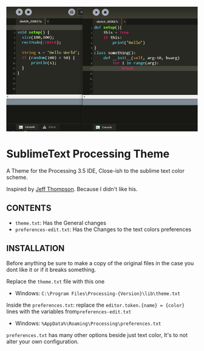 ![screenshot](https://github.com/Darox21/SublimeTextProcessingTheme/blob/master/Screenshot.png)

# SublimeText Processing Theme

A Theme for the Processing 3.5 IDE, Close-ish to the sublime text color scheme. 

Inspired by [Jeff Thompson](https://github.com/jeffThompson/DarkProcessingTheme_3.0). Because I didn't like his.  

## CONTENTS

  * `theme.txt`: Has the General changes
  * `preferences-edit.txt`: Has the Changes to the text colors preferences

## INSTALLATION

Before anything be sure to make a copy of the original files in the case you dont like it or if it
breaks something.


Replace the `theme.txt` file with this one
  * Windows: `C:\Program Files\Processing-{Version}\lib\theme.txt`

Inside the `preferences.txt`: replace the `editor.token.{name} = {color}` lines with the variables from`preferences-edit.txt`
  * Windows: `%AppData%\Roaming\Processing\preferences.txt`

`preferences.txt` has many other options beside just text color, It's to not alter your own configuration.
 

